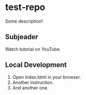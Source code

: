 # test-repo

Some description!

## Subjeader

Watch tutorial on YouTube.

## Local Development

1. Open index.html in your browser.
2. Another instruction.
3. And another one.